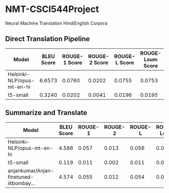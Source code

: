# NMT-CSCI544Project
Neural Machine Translation HindiEnglish Corpora

## Direct Translation Pipeline

| Model                  | BLEU Score | ROUGE-1 Score | ROUGE-2 Score | ROUGE-L Score | ROUGE-Lsum Score |
|------------------------|------------|---------------|---------------|---------------|------------------|
| Helsinki-NLP/opus-mt-en-hi | 6.6573     | 0.0760        | 0.0202        | 0.0755        | 0.0753           |
| t5-small               | 0.3240     | 0.0202        | 0.0041        | 0.0196        | 0.0195           |

## Summarize and Translate
| Model                                  | BLEU Score | ROUGE-1 | ROUGE-2 | ROUGE-L | ROUGE-Lsum |
|----------------------------------------|------------|---------|---------|---------|------------|
| Helsinki-NLP/opus-mt-en-hi             | 4.586      | 0.057   | 0.013   | 0.056   | 0.056      |
| t5-small                               | 0.119      | 0.011   | 0.002   | 0.011   | 0.010      |
| anjankumar/Anjan-finetuned-iitbombay...| 4.574      | 0.055   | 0.012   | 0.054   | 0.054      |
